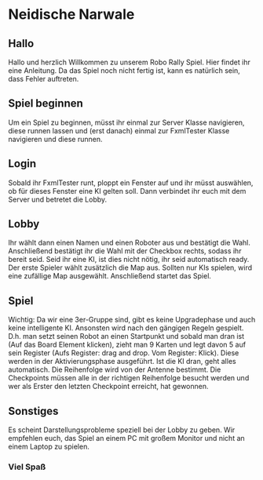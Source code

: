 # Neidische Narwale

## Hallo

Hallo und herzlich Willkommen zu unserem Robo Rally Spiel. Hier findet ihr eine Anleitung. Da das Spiel noch nicht fertig ist, kann es natürlich sein, dass Fehler auftreten.

## Spiel beginnen

Um ein Spiel zu beginnen, müsst ihr einmal zur Server Klasse navigieren, diese runnen lassen und (erst danach) einmal zur FxmlTester Klasse navigieren und diese runnen.

## Login

Sobald ihr FxmlTester runt, ploppt ein Fenster auf und ihr müsst auswählen, ob für dieses Fenster eine KI gelten soll. Dann verbindet ihr euch mit dem Server und betretet die Lobby.

## Lobby

Ihr wählt dann einen Namen und einen Roboter aus und bestätigt die Wahl. Anschließend bestätigt ihr die Wahl mit der Checkbox rechts, sodass ihr bereit seid. Seid ihr eine KI, ist dies nicht nötig, ihr seid automatisch ready. Der erste Spieler wählt zusätzlich die Map aus. Sollten nur KIs spielen, wird eine zufällige Map ausgewählt. Anschließend startet das Spiel.

## Spiel

Wichtig: Da wir eine 3er-Gruppe sind, gibt es keine Upgradephase und auch keine intelligente KI. Ansonsten wird nach den gängigen Regeln gespielt. D.h. man setzt seinen Robot an einen Startpunkt und sobald man dran ist (Auf das Board Element klicken), zieht man 9 Karten und legt davon 5 auf sein Register (Aufs Register: drag and drop. Vom Register: Klick). Diese werden in der Aktivierungsphase ausgeführt. Ist die KI dran, geht alles automatisch. Die Reihenfolge wird von der Antenne bestimmt. Die Checkpoints müssen alle in der richtigen Reihenfolge besucht werden und wer als Erster den letzten Checkpoint erreicht, hat gewonnen.

## Sonstiges

Es scheint Darstellungsprobleme speziell bei der Lobby zu geben. Wir empfehlen euch, das Spiel an einem PC mit großem Monitor und nicht an einem Laptop zu spielen.

### Viel Spaß
